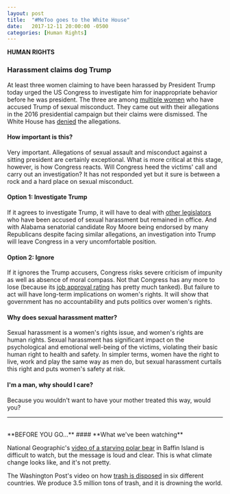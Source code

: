 ```yaml
---
layout: post
title:  "#MeToo goes to the White House"
date:   2017-12-11 20:00:00 -0500
categories: [Human Rights]
---
```

**HUMAN RIGHTS**

### Harassment claims dog Trump

At least three women claiming to have been harassed by President Trump today urged the US Congress to investigate him for inappropriate behavior before he was president. The three are among [multiple women](https://www.theguardian.com/us-news/ng-interactive/2017/nov/30/donald-trump-sexual-misconduct-allegations-full-list) who have accused Trump of sexual misconduct. They came out with their allegations in the 2016 presidential campaign but their claims were dismissed. The White House has [denied](https://www.theguardian.com/us-news/2017/oct/27/donald-trump-sexual-harassment-claims-women-lying-white-house) the allegations.  

#### How important is this?

Very important. Allegations of sexual assault and misconduct against a sitting president are certainly exceptional. What is more critical at this stage, however, is how Congress reacts. Will Congress heed the victims' call and carry out an investigation? It has not responded yet but it sure is between a rock and a hard place on sexual misconduct.

#### Option 1: Investigate Trump

If it agrees to investigate Trump, it will have to deal with [other legislators](http://thehill.com/homenews/house/364025-congress-reeling-from-sexual-harassment-deluge) who have been accused of sexual harassment but remained in office. And with Alabama senatorial candidate Roy Moore being endorsed by many Republicans despite facing similar allegations, an investigation into Trump will leave Congress in a very uncomfortable position.

#### Option 2: Ignore

If it ignores the Trump accusers, Congress risks severe criticism of impunity as well as absence of moral compass. Not that Congress has any more to lose (because its [job approval rating](http://news.gallup.com/poll/1600/congress-public.aspx) has pretty much tanked). But failure to act will have long-term implications on women's rights. It will show that government has no accountability and puts politics over women's rights.

#### Why does sexual harassment matter?

Sexual harassment is a women's rights issue, and women's rights are human rights. Sexual harassment has significant impact on the psychological and emotional well-being of the victims, violating their basic human right to health and safety. In simpler terms, women have the right to live, work and play the same way as men do, but sexual harassment curtails this right and puts women's safety at risk.

#### I'm a man, why should I care?

Because you wouldn't want to have your mother treated this way, would you?

* * *
<br />
**BEFORE YOU GO...**
#### **What we've been watching**

National Geographic's [video of a starving polar bear](https://news.nationalgeographic.com/2017/12/polar-bear-starving-arctic-sea-ice-melt-climate-change-spd/) in Baffin Island is difficult to watch, but the message is loud and clear. This is what climate change looks like, and it's not pretty.

The Washington Post's video on how [trash is disposed](https://www.washingtonpost.com/graphics/2017/world/global-waste/?utm_term=.4c89e6241a51) in six different countries. We produce 3.5 million tons of trash, and it is drowning the world.
